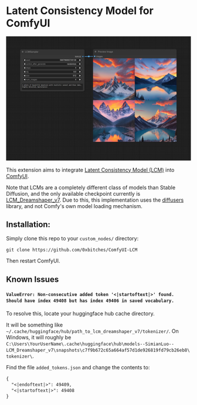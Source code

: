 # Latent Consistency Model for ComfyUI

![Context Node](./preview.png)

This extension aims to integrate [Latent Consistency Model (LCM)](https://latent-consistency-models.github.io/) into [ComfyUI](https://github.com/comfyanonymous/ComfyUI).

Note that LCMs are a completely different class of models than Stable Diffusion, and the only available checkpoint currently is [LCM_Dreamshaper_v7](https://huggingface.co/SimianLuo/LCM_Dreamshaper_v7). Due to this, this implementation uses the [diffusers](https://huggingface.co/docs/diffusers/index) library, and not Comfy's own model loading mechanism. 

## Installation:
Simply clone this repo to your `custom_nodes/` directory:

```
git clone https://github.com/0xbitches/ComfyUI-LCM
```

Then restart ComfyUI.

## Known Issues

#### `ValueError: Non-consecutive added token '<|startoftext|>' found. Should have index 49408 but has index 49406 in saved vocabulary.`

To resolve this, locate your huggingface hub cache directory. 

It will be something like `~/.cache/huggingface/hub/path_to_lcm_dreamshaper_v7/tokenizer/`. On Windows, it will roughly be `C:\Users\YourUserName\.cache\huggingface\hub\models--SimianLuo--LCM_Dreamshaper_v7\snapshots\c7f9b672c65a664af57d1de926819fd79cb26eb8\tokenizer\`.

Find the file `added_tokens.json` and change the contents to:

```
{
  "<|endoftext|>": 49409,
  "<|startoftext|>": 49408
}
```

